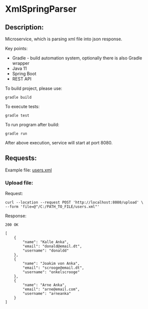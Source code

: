 # XmlSpringParser

## Description:  
Microservice, which is parsing xml file into json response.

Key points:
- Gradle - build automation system, optionally there is also Gradle wrapper
- Java 11
- Spring Boot
- REST API

To build project, please use:
```
gradle build
```

To execute tests:
```
gradle test
```

To run program after build:
```
gradle run
```

After above execution, service will start at port 8080.

## Requests:

Example file: [users.xml](users.xml)

### Upload file:

Request:
```
curl --location --request POST 'http://localhost:8080/upload' \
--form 'file=@"/C:/PATH_TO_FILE/users.xml"'
```
Response:
```
200 OK

[
    {
        "name": "Kalle Anka",
        "email": "donald@email.dt",
        "username": "donaldd"
    },
    {
        "name": "Joakim von Anka",
        "email": "scrooge@email.dt",
        "username": "onkelscrooge"
    },
    {
        "name": "Arne Anka",
        "email": "arne@email.com",
        "username": "arneanka"
    }
]
```